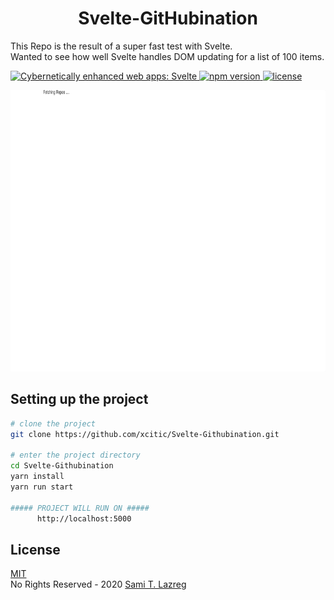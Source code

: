 <h1 align="center">
  Svelte-GitHubination
</h1>

<p>
  This Repo is the result of a super fast test with Svelte. <br>
  Wanted to see how well Svelte handles DOM updating for a list of 100 items.
</p>
<p>
  <a href="https://svelte.dev">
	<img alt="Cybernetically enhanced web apps: Svelte" src="https://sveltejs.github.io/assets/banner.png">
  </a>

  <a href="https://www.npmjs.com/package/svelte">
    <img src="https://img.shields.io/npm/v/svelte.svg" alt="npm version">
  </a>

  <a href="https://github.com/sveltejs/svelte/blob/master/LICENSE">
    <img src="https://img.shields.io/npm/l/svelte.svg" alt="license">
  </a>
</p>

<img src="https://github.com/xcitic/Svelte-Githubination/blob/master/documentation/SvelteDemo.gif" width="100%" height="450" />


## Setting up the project

```bash
# clone the project
git clone https://github.com/xcitic/Svelte-Githubination.git

# enter the project directory
cd Svelte-Githubination
yarn install
yarn run start

##### PROJECT WILL RUN ON #####
      http://localhost:5000
```

## License

[MIT](https://github.com/xcitic/Svelte-Githubination/blob/master/LICENSE) <br>
No Rights Reserved - 2020 [Sami T. Lazreg](https://samilazreg.com)
